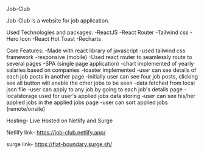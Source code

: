 Job-Club 

Job-Club is a website for job application.

Used Technologies and packages:
-ReactJS 
-React Router 
-Tailwind css
-Hero Icon
-React Hot Toast
-Recharts

Core Features:
-Made with react library of javascript
-used tailwind css framework
-responsive (mobile)
-Used react router to seamlessly route to several pages
-SPA (single page application)
-chart implemented of yearly salaries based on companies
-toaster implemented
-user can see details of each job posts in another page
-initially user can see four job posts, clicking see all button will enable the other jobs to be seen
-data fetched from local json file
-user can apply to any job by going to each job's details page
-localstorage used for user's applied jobs data storing
-user can see his/her applied jobs in the applied jobs page
-user can sort applied jobs (remote/onsite)




Hosting- Live Hosted on Netlify and Surge

Netlify link- https://job-club.netlify.app/

surge link- https://flat-boundary.surge.sh/
